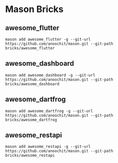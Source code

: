 # Mason Bricks

## awesome_flutter

`mason add awesome_flutter -g --git-url https://github.com/anoochit/mason.git --git-path bricks/awesome_flutter`

## awesome_dashboard

`mason add awesome_dashboard -g --git-url https://github.com/anoochit/mason.git --git-path bricks/awesome_dashboard`

## awesome_dartfrog

`mason add awesome_dartfrog -g --git-url https://github.com/anoochit/mason.git --git-path bricks/awesome_dartfrog`

## awesome_restapi

`mason add awesome_restapi -g --git-url https://github.com/anoochit/mason.git --git-path bricks/awesome_restapi`
